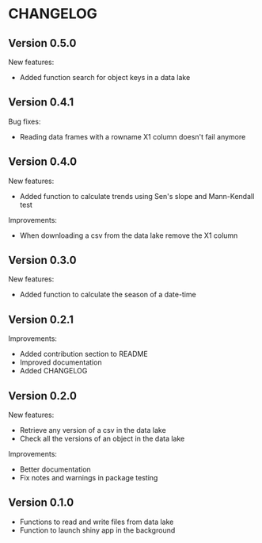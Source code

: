 # CHANGELOG

## Version 0.5.0

New features:

* Added function search for object keys in a data lake

## Version 0.4.1

Bug fixes:

* Reading data frames with a rowname X1 column doesn't fail anymore

## Version 0.4.0

New features:

* Added function to calculate trends using Sen's slope and Mann-Kendall test

Improvements:

* When downloading a csv from the data lake remove the X1 column

## Version 0.3.0

New features:

* Added function to calculate the season of a date-time

## Version 0.2.1

Improvements:

* Added contribution section to README
* Improved documentation
* Added CHANGELOG 

## Version 0.2.0

New features:

* Retrieve any version of a csv in the data lake
* Check all the versions of an object in the data lake

Improvements:

* Better documentation
* Fix notes and warnings in package testing

## Version 0.1.0

* Functions to read and write files from data lake
* Function to launch shiny app in the background
